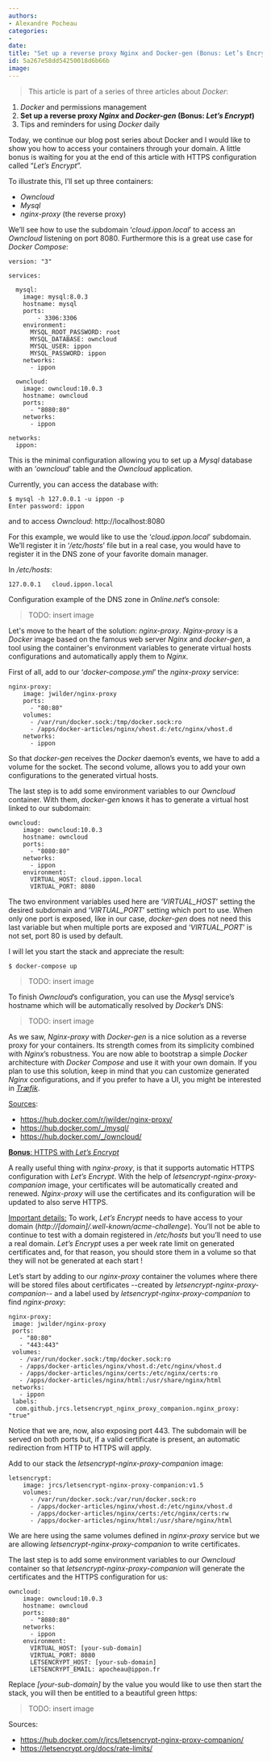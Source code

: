 ```yaml
---
authors:
- Alexandre Pocheau
categories:
- 
date: 
title: "Set up a reverse proxy Nginx and Docker-gen (Bonus: Let’s Encrypt)"
id: 5a267e58dd54250018d6b66b
image: 
---
```


> This article is part of a series of three articles about *Docker*:

1. *Docker* and permissions management
1. **Set up a reverse proxy *Nginx* and *Docker-gen* (Bonus: *Let’s Encrypt*)**
1. Tips and reminders for using *Docker* daily

Today, we continue our blog post series about Docker and I would like to show you how to access your containers through your domain.
A little bonus is waiting for you at the end of this article with HTTPS configuration called “*Let’s Encrypt*”.

To illustrate this, I’ll set up three containers:

* *Owncloud*
* *Mysql*
* *nginx-proxy* (the reverse proxy)

We’ll see how to use the subdomain ‘*cloud.ippon.local*’ to access an *Owncloud* listening on port 8080. Furthermore this is a great use case for *Docker Compose*:
```
version: "3"

services:

  mysql:
    image: mysql:8.0.3
    hostname: mysql
    ports:
        - 3306:3306
    environment:
      MYSQL_ROOT_PASSWORD: root
      MYSQL_DATABASE: owncloud
      MYSQL_USER: ippon
      MYSQL_PASSWORD: ippon
    networks:
      - ippon

  owncloud:
    image: owncloud:10.0.3
    hostname: owncloud
    ports:
      - "8080:80"
    networks:
      - ippon

networks:
  ippon:
```

This is the minimal configuration allowing you to set up a *Mysql* database with an ‘*owncloud*’ table and the *Owncloud* application.

Currently, you can access the database with:
```
$ mysql -h 127.0.0.1 -u ippon -p
Enter password: ippon
```
and to access *Owncloud*: http://localhost:8080

For this example, we would like to use the ‘*cloud.ippon.local*’ subdomain.
We’ll register it in ‘*/etc/hosts*’ file but in a real case, you would have to register it in the DNS zone of your favorite domain manager.

In */etc/hosts*:
```
127.0.0.1	cloud.ippon.local
```

Configuration example of the DNS zone in *Online.net*’s console:

>TODO: insert image

Let's move to the heart of the solution: *nginx-proxy*.
*Nginx-proxy* is a *Docker* image based on the famous web server *Nginx* and *docker-gen*, a tool using the container's environment variables to generate virtual hosts configurations and automatically apply them to *Nginx*.

First of all, add to our ‘*docker-compose.yml*’ the *nginx-proxy* service:
```
nginx-proxy:
    image: jwilder/nginx-proxy
    ports:
      - "80:80"
    volumes:
      - /var/run/docker.sock:/tmp/docker.sock:ro
      - /apps/docker-articles/nginx/vhost.d:/etc/nginx/vhost.d
    networks:
      - ippon
```

So that *docker-gen* receives the *Docker* daemon’s events, we have to add a volume for the socket. The second volume, allows you to add your own configurations to the generated virtual hosts.

The last step is to add some environment variables to our *Owncloud* container.
With them, *docker-gen* knows it has to generate a virtual host linked to our subdomain:
```
owncloud:
    image: owncloud:10.0.3
    hostname: owncloud
    ports:
      - "8080:80"
    networks:
      - ippon
    environment:
      VIRTUAL_HOST: cloud.ippon.local
      VIRTUAL_PORT: 8080
```
The two environment variables used here are ‘*VIRTUAL_HOST*’ setting the desired subdomain and ‘*VIRTUAL_PORT*’ setting which port to use.
When only one port is exposed, like in our case, *docker-gen* does not need this last variable but when multiple ports are exposed and ‘*VIRTUAL_PORT*’ is not set, port 80 is used by default.

I will let you start the stack and appreciate the result:
```
$ docker-compose up
```
>TODO: insert image

To finish *Owncloud*’s configuration, you can use the *Mysql* service’s hostname which will be automatically resolved by *Docker*’s DNS:
>TODO: insert image

As we saw, *Nginx-proxy* with *Docker-gen* is a nice solution as a reverse proxy for your containers. Its strength comes from its simplicity combined with *Nginx*’s robustness.
You are now able to bootstrap a simple *Docker* architecture with *Docker Compose* and use it with your own domain. If you plan to use this solution, keep in mind that you can customize generated *Nginx* configurations, and if you prefer to have a UI, you might be interested in [*Træfik*](https://traefik.io/).

<u>Sources</u>:

* https://hub.docker.com/r/jwilder/nginx-proxy/
* https://hub.docker.com/_/mysql/
* https://hub.docker.com/_/owncloud/

<u>**Bonus**: HTTPS with *Let’s Encrypt*</u>

A really useful thing with *nginx-proxy*, is that it supports automatic HTTPS configuration with *Let’s Encrypt*. With the help of *letsencrypt-nginx-proxy-companion* image, your certificates will be automatically created and renewed. *Nginx-proxy* will use the certificates and its configuration will be updated to also serve HTTPS.

<u>Important details:</u>
To work, *Let’s Encrypt* needs to have access to your domain (*http://[domain]/.well-known/acme-challenge*). You’ll not be able to continue to test with a domain registered in */etc/hosts* but you’ll need to use a real domain.
*Let’s Encrypt* uses a per week rate limit on generated certificates and, for that reason, you should store them in a volume so that they will not be generated at each start !

Let’s start by adding to our *nginx-proxy* container the volumes where there will be stored files about certificates --created by *letsencrypt-nginx-proxy-companion*-- and a label used by *letsencrypt-nginx-proxy-companion* to find *nginx-proxy*:
```
nginx-proxy:
 image: jwilder/nginx-proxy
 ports:
   - "80:80"
   - "443:443"
 volumes:
   - /var/run/docker.sock:/tmp/docker.sock:ro
   - /apps/docker-articles/nginx/vhost.d:/etc/nginx/vhost.d
   - /apps/docker-articles/nginx/certs:/etc/nginx/certs:ro
   - /apps/docker-articles/nginx/html:/usr/share/nginx/html
 networks:
   - ippon
 labels:
  com.github.jrcs.letsencrypt_nginx_proxy_companion.nginx_proxy: "true"
```
Notice that we are, now, also exposing port 443. The subdomain will be served on both ports but, if a valid certificate is present, an automatic redirection from HTTP to HTTPS will apply.

Add to our stack the *letsencrypt-nginx-proxy-companion* image:
```
letsencrypt:
    image: jrcs/letsencrypt-nginx-proxy-companion:v1.5
    volumes:
      - /var/run/docker.sock:/var/run/docker.sock:ro
      - /apps/docker-articles/nginx/vhost.d:/etc/nginx/vhost.d
      - /apps/docker-articles/nginx/certs:/etc/nginx/certs:rw
      - /apps/docker-articles/nginx/html:/usr/share/nginx/html
```
We are here using the same volumes defined in *nginx-proxy* service but we are allowing *letsencrypt-nginx-proxy-companion* to write certificates.

The last step is to add some environment variables to our *Owncloud* container so that *letsencrypt-nginx-proxy-companion* will generate the certificates and the HTTPS configuration for us:
```
owncloud:
    image: owncloud:10.0.3
    hostname: owncloud
    ports:
      - "8080:80"
    networks:
      - ippon
    environment:
      VIRTUAL_HOST: [your-sub-domain]
      VIRTUAL_PORT: 8080
      LETSENCRYPT_HOST: [your-sub-domain]
      LETSENCRYPT_EMAIL: apocheau@ippon.fr
```
Replace *[your-sub-domain]* by the value you would like to use then start the stack, you will then be entitled to a beautiful green https:
>TODO: insert image

Sources:

* https://hub.docker.com/r/jrcs/letsencrypt-nginx-proxy-companion/
* https://letsencrypt.org/docs/rate-limits/
